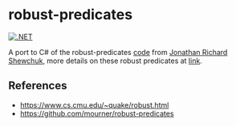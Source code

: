 # robust-predicates

[![.NET](https://github.com/modios/robust-predicates/actions/workflows/dotnet.yml/badge.svg)](https://github.com/modios/robust-predicates/actions/workflows/dotnet.yml)

A port to C# of the robust-predicates [code](https://www.cs.cmu.edu/afs/cs/project/quake/public/code/predicates.c) from [Jonathan Richard Shewchuk](https://people.eecs.berkeley.edu/~jrs/), more details on these robust predicates at [link](https://www.cs.cmu.edu/~quake/robust.html).

## References
- https://www.cs.cmu.edu/~quake/robust.html
- https://github.com/mourner/robust-predicates
